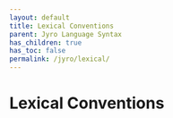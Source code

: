 ```yaml
---
layout: default
title: Lexical Conventions
parent: Jyro Language Syntax
has_children: true
has_toc: false
permalink: /jyro/lexical/
---
```


# Lexical Conventions